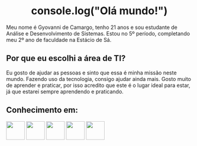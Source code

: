 # <center>console.log("Olá mundo!")</center>

Meu nome é Gyovanni de Camargo, tenho 21 anos e sou estudante de Análise e Desenvolvimento de Sistemas. Estou no 5º período, completando meu 2º ano de faculdade na Estácio de Sá.

 ## Por que eu escolhi a área de TI?
 Eu gosto de ajudar as pessoas e sinto que essa é minha missão neste mundo. Fazendo uso da tecnologia, consigo ajudar ainda mais. Gosto muito de aprender e praticar, por isso acredito que este é o lugar ideal para estar, já que estarei sempre aprendendo e praticando.

 ## Conhecimento em:
 <img src="https://cdn.jsdelivr.net/gh/devicons/devicon@latest/icons/html5/html5-original.svg" width="50">
 <img src="https://cdn.jsdelivr.net/gh/devicons/devicon@latest/icons/css3/css3-original.svg" width="50">
 <img src="https://cdn.jsdelivr.net/gh/devicons/devicon@latest/icons/javascript/javascript-original.svg" width="50">
 <img src="https://cdn.jsdelivr.net/gh/devicons/devicon@latest/icons/python/python-original.svg" width="50">
 <img src="https://cdn.jsdelivr.net/gh/devicons/devicon@latest/icons/mysql/mysql-original-wordmark.svg" width="50">


